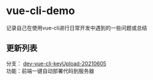 # vue-cli-demo
记录自己在使用vue-cli进行日常开发中遇到的一些问题或总结

## 更新列表

分支： [dev-vue-cli-keyUpload-20210605](https://github.com/yilingsj/vue-cli-demo/tree/dev-vue-cli-keyUpload-20210605)  
功能：前端一键自动部署代码到服务器


